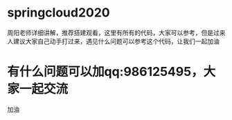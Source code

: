 # springcloud2020
周阳老师详细讲解，推荐搭建观看，这里有所有的代码，大家可以参考，但是过来人建议大家自己动手打过来，遇见什么问题可以参考这个代码，让我们一起加油

# 有什么问题可以加qq:986125495，大家一起交流

加油
